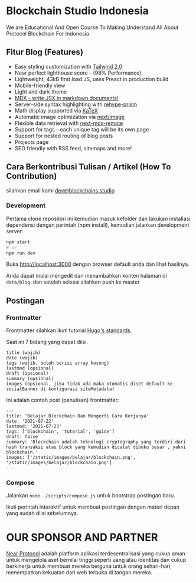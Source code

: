 # Blockchain Studio Indonesia
We are Educational And Open Course To Making Understand All About Protocol Blockchain For Indonesia

## Fitur Blog (Features)

- Easy styling customization with [Tailwind 2.0](https://blog.tailwindcss.com/tailwindcss-v2)
- Near perfect lighthouse score - (98% Performance)
- Lightweight, 43kB first load JS, uses Preact in production build
- Mobile-friendly view
- Light and dark theme
- [MDX - write JSX in markdown documents!](https://mdxjs.com/)
- Server-side syntax highlighting with [rehype-prism](https://github.com/mapbox/rehype-prism)
- Math display supported via [KaTeX](https://katex.org/)
- Automatic image optimization via [next/image](https://nextjs.org/docs/basic-features/image-optimization)
- Flexible data retrieval with [next-mdx-remote](https://github.com/hashicorp/next-mdx-remote)
- Support for tags - each unique tag will be its own page
- Support for nested routing of blog posts
- Projects page
- SEO friendly with RSS feed, sitemaps and more!


## Cara Berkontribusi Tulisan / Artikel (How To Contribution)
silahkan email kami [dev@blockchains.studio](mailto:dev.blockchain.studio@gmail.com)

### Development

Pertama clone repositori ini kemudian masuk kefolder dan lakukan installasi dependensi dengan perintah (npm install), kemudian jalankan development server:

```bash
npm start
# or
npm run dev
```

Buka [http://localhost:3000](http://localhost:3000) dengan browser default anda dan lihat hasilnya.

Anda dapat mulai mengedit dan menambahkan konten halaman di `data/blog`. dan setelah selesai silahkan push ke master

## Postingan

### Frontmatter

Frontmatter silahkan ikuti tutorial [Hugo's standards](https://gohugo.io/content-management/front-matter/).

Saat ini 7 bidang yang dapat diisi.

```
title (wajib)
date (wajib)
tags (wajib, boleh berisi array kosong)
lastmod (opsional)
draft (opsional)
summary (opsional)
images (opsional, jika tidak ada maka otomatis diset default ke socialBanner di konfigurasi siteMetadata)
```

Ini adalah contoh post (penulisan) frontmatter:

```
---
title: 'Belajar Blockchain Dan Mengerti Cara Kerjanya'
date: '2021-07-22'
lastmod: '2021-07-23'
tags: ['blockchain', 'tutorial', 'guide']
draft: false
summary: 'Blockchain adalah teknologi cryptography yang terdiri dari hash transaksi atau block yang kemudian dicatat dibuku besar , yakni blockchain.'
images: ['/static/images/belajar/blockchain.png', '/static/images/belajar/blockchain.png']
---
```


### Compose

Jalankan `node ./scripts/compose.js` untuk bootstrap postingan baru.

Ikuti perintah interaktif untuk membuat postingan dengan materi depan yang sudah diisi sebelumnya.

# OUR SPONSOR AND PARTNER

[Near Protocol](https://near.org/) adalah platform aplikasi terdesentralisasi yang cukup aman untuk mengelola aset bernilai tinggi seperti uang atau identitas dan cukup berkinerja untuk membuat mereka berguna untuk orang sehari-hari, menempatkan kekuatan dari web terbuka di tangan mereka.
